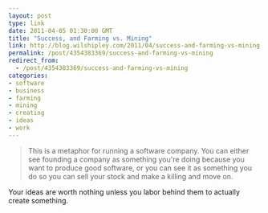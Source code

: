 ```yaml
---
layout: post
type: link
date: 2011-04-05 01:30:00 GMT
title: "Success, and Farming vs. Mining"
link: http://blog.wilshipley.com/2011/04/success-and-farming-vs-mining.html
permalink: /post/4354383369/success-and-farming-vs-mining
redirect_from: 
  - /post/4354383369/success-and-farming-vs-mining
categories:
- software
- business
- farming
- mining
- creating
- ideas
- work
---
```

<blockquote>This is a metaphor for running a software company. You can either see founding a company as something you're doing because you want to produce good software, or you can see it as something you do so you can sell your stock and make a killing and move on.</blockquote>

Your ideas are worth nothing unless you labor behind them to actually create something.